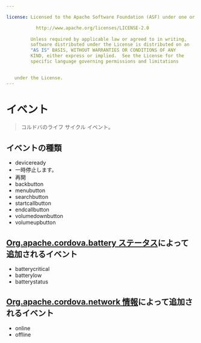 ```yaml
---

license: Licensed to the Apache Software Foundation (ASF) under one or more contributor license agreements. See the NOTICE file distributed with this work for additional information regarding copyright ownership. The ASF licenses this file to you under the Apache License, Version 2.0 (the "License"); you may not use this file except in compliance with the License. You may obtain a copy of the License at

           http://www.apache.org/licenses/LICENSE-2.0
    
         Unless required by applicable law or agreed to in writing,
         software distributed under the License is distributed on an
         "AS IS" BASIS, WITHOUT WARRANTIES OR CONDITIONS OF ANY
         KIND, either express or implied.  See the License for the
         specific language governing permissions and limitations
    

   under the License.
---
```


# イベント

> コルドバのライフ サイクル イベント。

## イベントの種類

*   deviceready
*   一時停止します。
*   再開
*   backbutton
*   menubutton
*   searchbutton
*   startcallbutton
*   endcallbutton
*   volumedownbutton
*   volumeupbutton

## [Org.apache.cordova.battery ステータス][1]によって追加されるイベント

 [1]: https://github.com/apache/cordova-plugin-battery-status/blob/master/doc/index.md

*   batterycritical
*   batterylow
*   batterystatus

## [Org.apache.cordova.network 情報][2]によって追加されるイベント

 [2]: https://github.com/apache/cordova-plugin-network-information/blob/master/doc/index.md

*   online
*   offline